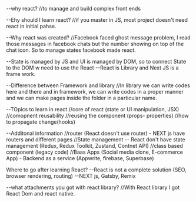 --why react?
//to manage and build complex front ends

--Ehy should I learn react?
//if you master in JS, most project doesn't need react in initial pahse.

--Why react was created?
//Facebook faced ghost message problem, I read those messages in facebook chats but the number showing on top of the chat icon. So to manage states facebook made react.

--State is managed by JS and UI is managed by DOM, so to connect State to the DOM w need to use the React
--React is Library and Next JS is a frame work.

--Difference between Framework and library
//In library we can write codes here and there and in framework, we can write codes in a proper manner and we can make pages inside the folder in a particular name.

--TOpics to learn in react
//core of react (state or UI manipulation, JSX)
//comopnent reusability
//reusing the component (props- properties)
//how to propagate change(hooks)

--Additonal information
//router (React doesn't use router) - NEXT js have routers and different pages
//State management -- React don't have state management (Redux, Redux Toolkit, Zustand, Contnet API)
//class based component (legacy code)
//Baas Apps (Social media clone, E-commerce App) - Backend as a service (Appwrite, firebase, Superbase)

Where to go after learning React?
--React is not a complete solution (SEO, browser rendering, routing)
--NEXT js, Gatsby, Remix

--what attachments you got with react library?
//With React library I got React Dom and react native.
